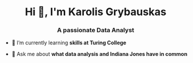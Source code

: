 <h1 align="center">Hi 👋, I'm Karolis Grybauskas</h1>
<h3 align="center">A passionate Data Analyst</h3>

- 🌱 I’m currently learning **skills at Turing College**

- 💬 Ask me about **what data analysis and Indiana Jones have in common**

